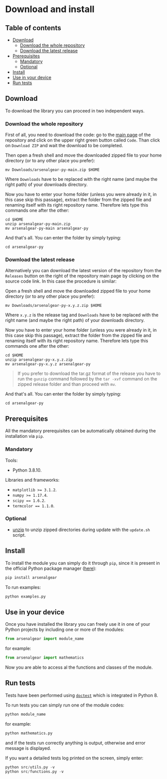 # Download and install

## Table of contents

- [Download](#download)
  - [Download the whole repository](#download-the-whole-repository)
  - [Download the latest release](#download-the-latest-release)
- [Prerequisites](#prerequisites)
  - [Mandatory](#mandatory)
  - [Optional](#optional)
- [Install](#install)
- [Use in your device](#use-in-your-device)
- [Run tests](#run-tests)

## Download

To download the library you can proceed in two independent ways.

### Download the whole repository

First of all, you need to download the code: go to the [main page](https://github.com/JustWhit3/arsenalgear-py) of the repository and click on the upper right green button called `Code`. Than click on `Download ZIP` and wait the download to be completed.

Then open a fresh shell and move the downloaded zipped file to your home directory (or to any other place you prefer):

```shell
mv Downloads/arsenalgear-py-main.zip $HOME
```

Where ``Downloads`` have to be replaced with the right name (and maybe the right path) of your downloads directory.

Now you have to enter your home folder (unless you were already in it, in this case skip this passage), extract the folder from the zipped file and renaming itself with its right repository name. Therefore lets type this commands one after the other:

```shell
cd $HOME
unzip arsenalgear-py-main.zip
mv arsenalgear-py-main arsenalgear-py
```

And that's all. You can enter the folder by simply typing:

```shell
cd arsenalgear-py
```

### Download the latest release

Alternatively you can download the latest version of the repository from the ``Releases`` button on the right of the repository main page by clicking on the source code link. In this case the procedure is similar:

Open a fresh shell and move the downloaded zipped file to your home directory (or to any other place you prefer):

```shell
mv Downloads/arsenalgear-py-x.y.z.zip $HOME
```

Where `x.y.z` is the release tag and ``Downloads`` have to be replaced with the right name (and maybe the right path) of your downloads directory.

Now you have to enter your home folder (unless you were already in it, in this case skip this passage), extract the folder from the zipped file and renaming itself with its right repository name. Therefore lets type this commands one after the other:

```shell
cd $HOME
unzip arsenalgear-py-x.y.z.zip
mv arsenalgear-py-x.y.z arsenalgear-py
```

> If you prefer to download the tar.gz format of the release you have to run the `gunzip` command followed by the `tar -xvf` command on the zipped release folder and than proceed with `mv`.

And that's all. You can enter the folder by simply typing:

```shell
cd arsenalgear-py
```

## Prerequisites

All the mandatory prerequisites can be automatically obtained during the installation via `pip`.

### Mandatory

Tools:

- Python 3.8.10.

Libraries and frameworks:

- `matplotlib >= 3.1.2`.
- `numpy >= 1.17.4`.
- `scipy == 1.6.2`.
- `termcolor == 1.1.0`.

### Optional

- [unzip](https://www.mysoftkey.com/linux/how-to-do-zip-and-unzip-file-in-ubuntu-linux/) to unzip zipped directories during update with the `update.sh` script.

## Install

To install the module you can simply do it through `pip`, since it is present in the official Python package manager ([here](https://pypi.org/project/arsenalgear-py/)):

```bash
pip install arsenalgear
```

To run examples:

```python
python examples.py
```

## Use in your device

Once you have installed the library you can freely use it in one of your Python projects by including one or more of the modules:

```python
from arsenalgear import module_name
```

for example:

```Python
from arsenalgear import mathematics
```

Now you are able to access al the functions and classes of the module.

## Run tests

Tests have been performed using [`doctest`](https://docs.python.org/3/library/doctest.html) which is integrated in Python 8.

To run tests you can simply run one of the module codes:

```Python
python module_name
```

for example:

```Python
python mathematics.py
```

and if the tests run correctly anything is output, otherwise and error message is displayed.

If you want a detailed tests log printed on the screen, simply enter:

```Python
python src/utils.py -v
python src/functions.py -v
```

